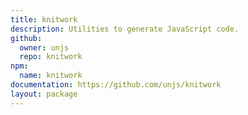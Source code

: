 ```yaml
---
title: knitwork
description: Utilities to generate JavaScript code.
github:
  owner: unjs
  repo: knitwork
npm:
  name: knitwork
documentation: https://github.com/unjs/knitwork
layout: package
---
```

